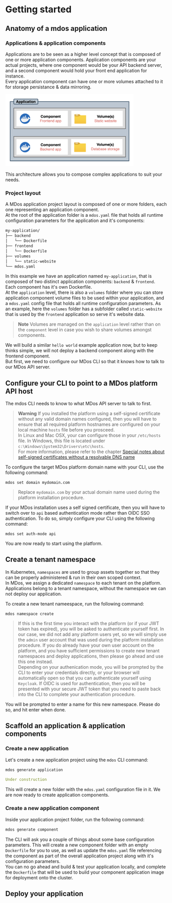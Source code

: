 # Getting started

## Anatomy of a mdos application

### Applications & application components

Applications are to be seen as a higher level concept that is composed of one or more application components. Application components are your actual projects, where one component would be your API backend server, and a second component would hold your front end application for instance.  
Every application component can have one or more volumes attached to it for storage persistance & data mirroring. 

<img src="img/anatomy.png" alt="anatomy" width="400"/>

This architecture allows you to compose complex applications to suit your needs.

### Project layout

A MDos application project layout is composed of one or more folders, each one representing an application component.  
At the root of the application folder is a `mdos.yaml` file that holds all runtime configuration parameters for the application and it's components:

```title="Project structure"
my-application/
├── backend
│   └── Dockerfile
├── frontend
│   └── Dockerfile
├── volumes
│   └── static-website
└── mdos.yaml
```

In this example we have an application named `my-application`, that is composed of two distinct application components: `backend` & `frontend`.  
Each component has it's own Dockerfile.  
At the `application` level, there is also a `volumes` folder where you can store application component volume files to be used within your application, and a `mdos.yaml` config file that holds all runtime configuration parameters. As an example, here the `volumes` folder has a subfolder called `static-website` that is used by the `frontend` application so serve it's website data.

> **Note**
> Volumes are managed on the `application` level rather than on the `component` level in case you wish to share volumes amongst components.

We will build a similar `hello world` example application now, but to keep thinks simple, we will not deploy a backend component along with the frontend component.  
But first, we need to configure our MDos CLI so that it knows how to talk to our MDos API server.

## Configure your CLI to point to a MDos platform API host

The mdos CLI needs to know to what MDos API server to talk to first.

> **Warning**
> If you installed the platform using a self-signed certificate without any valid domain names configured, then you will have to ensure that all required platform hostnames are configured on your local machine `hosts` file before you prosceed.  
> In Linux and Mac OSX, your can configure those in your `/etc/hosts` file. In Windows, this file is located under `c:\Windows\System32\Drivers\etc\hosts`.  
> For more information, please refer to the chapter [Special notes about self-signed certificates without a resolvable DNS name]()

To configure the target MDos platform domain name with your CLI, use the following command:

```
mdos set domain mydomain.com
```

> Replace `mydomain.com` by your actual domain name used during the platform installation procedure.

If your MDos installation uses a self signed certificate, then you will have to switch over to `api` based authentication mode rather than OIDC SSO authentication. To do so, simply configure your CLI using the following command:

```
mdos set auth-mode api
```

You are now ready to start using the platform.

## Create a tenant namespace

In Kubernetes, `namespaces` are used to group assets together so that they can be properly administered & run in their own scoped context.  
In MDos, we assign a dedicated `namespace` to each tenant on the platform. Applications belong to a tenant namespace, without the namespace we can not deploy our application.  

To create a new tenant nameespace, run the following command:

```
mdos namespace create
```

> If this is the first time you interact with the platform (or if your JWT token has expired), you will be asked to authenticate yourself first. In our case, we did not add any platform users yet, so we will simply use the `admin` user account that was used during the platform installation procedure. If you do already have your own user account on the platform, and you have sufficient permissions to create new tenant namespaces and deploy applications, then please go ahead and use this one instead.  
> Depending on your authenication mode, you will be prompted by the CLI to enter your credentials directly, or your browser will automatically open so that you can authenticate yourself using `Keycloak`. If OIDC is used for authentication, then you will be presented with your secure JWT token that you need to paste back into the CLI to complete your authentication procedure.

You will be prompted to enter a name for this new namespace. Please do so, and hit enter when done.

## Scaffold an application & application components

### Create a new application

Let's create a new application project using the `mdos` CLI command:

```sh
mdos generate application
```

```yaml linenums="1"
Under construction
```

This will create a new folder with the `mdos.yaml` configuration file in it. We are now ready to create application components.

### Create a new application component

Inside your application project folder, run the following command:

```sh
mdos generate component
```

The CLI will ask you a couple of things about some base configuration parameters.
This will create a new component folder with an empty `Dockerfile` for you to use, as well as update the `mdos.yaml` file referencing the component as part of the overall application project along with it's configuration parameters.  
You can no go ahead and build & test your application locally, and complete the `Dockerfile` that will be used to build your component application image for deployment onto the cluster.

## Deploy your application
